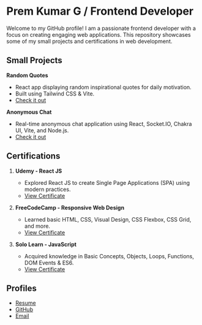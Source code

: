 # Prem Kumar G / Frontend Developer

Welcome to my GitHub profile! I am a passionate frontend developer with a focus on creating engaging web applications. This repository showcases some of my small projects and certifications in web development.

## Small Projects

 **Random Quotes**
   - React app displaying random inspirational quotes for daily motivation.
   - Built using Tailwind CSS & Vite.
   - [Check it out](https://random-quotes-daily.netlify.app/)

 **Anonymous Chat**
   - Real-time anonymous chat application using React, Socket.IO, Chakra UI, Vite, and Node.js.
   - [Check it out](https://anonymous-chat-app-prem.vercel.app)

## Certifications

1. **Udemy - React JS**
   - Explored React JS to create Single Page Applications (SPA) using modern practices.
   - [View Certificate](https://www.udemy.com/certificate/UC-e846ab46-2b33-4b25-9a24-ed4426370839/)

2. **FreeCodeCamp - Responsive Web Design**
   - Learned basic HTML, CSS, Visual Design, CSS Flexbox, CSS Grid, and more.
   - [View Certificate](https://www.freecodecamp.org/certification/prempro42/responsive-web-design)

3. **Solo Learn - JavaScript**
   - Acquired knowledge in Basic Concepts, Objects, Loops, Functions, DOM Events & ES6.
   - [View Certificate](https://www.sololearn.com/Certificate/1024-16718933/jpg)

## Profiles

- [Resume](./resume.pdf)
- [GitHub](https://github.com/prempro42)
- [Email](mailto:prempro42@gmail.com)
